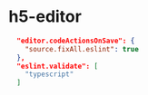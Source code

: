 # h5-editor

```json
  "editor.codeActionsOnSave": {
    "source.fixAll.eslint": true
  },
  "eslint.validate": [
    "typescript"
  ]
```
